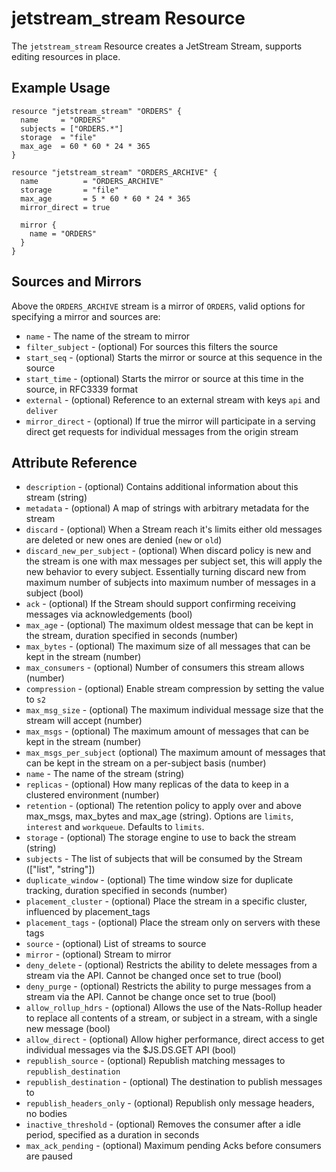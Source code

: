 # jetstream_stream Resource

The `jetstream_stream` Resource creates a JetStream Stream, supports editing resources in place.

## Example Usage

```hcl
resource "jetstream_stream" "ORDERS" {
  name     = "ORDERS"
  subjects = ["ORDERS.*"]
  storage  = "file"
  max_age  = 60 * 60 * 24 * 365
}
```

```hcl
resource "jetstream_stream" "ORDERS_ARCHIVE" {
  name          = "ORDERS_ARCHIVE"
  storage       = "file"
  max_age       = 5 * 60 * 60 * 24 * 365
  mirror_direct = true

  mirror {
    name = "ORDERS"
  }
}
```

## Sources and Mirrors

Above the `ORDERS_ARCHIVE` stream is a mirror of `ORDERS`, valid options for specifying a mirror and sources are:

 * `name` - The name of the stream to mirror
 * `filter_subject` - (optional) For sources this filters the source
 * `start_seq` - (optional) Starts the mirror or source at this sequence in the source
 * `start_time` - (optional) Starts the mirror or source at this time in the source, in RFC3339 format
 * `external` - (optional) Reference to an external stream with keys `api` and `deliver`
 * `mirror_direct` - (optional) If true the mirror will participate in a serving direct get requests for individual messages from the origin stream


## Attribute Reference

 * `description` - (optional) Contains additional information about this stream (string)
 * `metadata` - (optional) A map of strings with arbitrary metadata for the stream
 * `discard` - (optional) When a Stream reach it's limits either old messages are deleted or new ones are denied (`new` or `old`)
 * `discard_new_per_subject` - (optional) When discard policy is new and the stream is one with max messages per subject set, this will apply the new behavior to every subject. Essentially turning discard new from maximum number of subjects into maximum number of messages in a subject (bool)
 * `ack` - (optional) If the Stream should support confirming receiving messages via acknowledgements (bool)
 * `max_age` - (optional) The maximum oldest message that can be kept in the stream, duration specified in seconds (number)
 * `max_bytes` - (optional) The maximum size of all messages that can be kept in the stream (number)
 * `max_consumers` - (optional) Number of consumers this stream allows (number)
 * `compression` - (optional) Enable stream compression by setting the value to `s2`
 * `max_msg_size` - (optional) The maximum individual message size that the stream will accept (number)
 * `max_msgs` - (optional) The maximum amount of messages that can be kept in the stream (number)
 * `max_msgs_per_subject` (optional) The maximum amount of messages that can be kept in the stream on a per-subject basis (number)
 * `name` - The name of the stream (string)
 * `replicas` - (optional) How many replicas of the data to keep in a clustered environment (number)
 * `retention` - (optional) The retention policy to apply over and above max_msgs, max_bytes and max_age (string). Options are `limits`, `interest` and `workqueue`. Defaults to `limits`.
 * `storage` - (optional) The storage engine to use to back the stream (string)
 * `subjects` - The list of subjects that will be consumed by the Stream (["list", "string"])
 * `duplicate_window` - (optional) The time window size for duplicate tracking, duration specified in seconds (number)
 * `placement_cluster` - (optional) Place the stream in a specific cluster, influenced by placement_tags
 * `placement_tags` - (optional) Place the stream only on servers with these tags
 * `source` - (optional) List of streams to source
 * `mirror` - (optional) Stream to mirror
 * `deny_delete` - (optional) Restricts the ability to delete messages from a stream via the API. Cannot be changed once set to true (bool)
 * `deny_purge` - (optional) Restricts the ability to purge messages from a stream via the API. Cannot be change once set to true (bool)
 * `allow_rollup_hdrs` - (optional) Allows the use of the Nats-Rollup header to replace all contents of a stream, or subject in a stream, with a single new message (bool)
 * `allow_direct` - (optional) Allow higher performance, direct access to get individual messages via the $JS.DS.GET API (bool)
 * `republish_source` - (optional) Republish matching messages to `republish_destination`
 * `republish_destination` - (optional) The destination to publish messages to
 * `republish_headers_only` - (optional) Republish only message headers, no bodies
 * `inactive_threshold` - (optional) Removes the consumer after a idle period, specified as a duration in seconds
 * `max_ack_pending` - (optional) Maximum pending Acks before consumers are paused